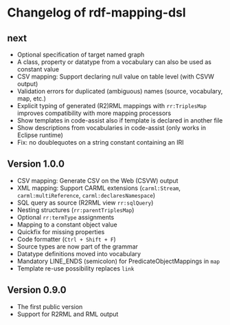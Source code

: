 # Changelog of rdf-mapping-dsl

## next

* Optional specification of target named graph
* A class, property or datatype from a vocabulary can also be used as constant value
* CSV mapping: Support declaring null value on table level (with CSVW output)
* Validation errors for duplicated (ambiguous) names (source, vocabulary, map, etc.)
* Explicit typing of generated (R2)RML mappings with `rr:TriplesMap` improves compatibility with more mapping processors
* Show templates in code-assist also if template is declared in another file
* Show descriptions from vocabularies in code-assist (only works in Eclipse runtime)
* Fix: no doublequotes on a string constant containing an IRI

## Version 1.0.0

* CSV mapping: Generate CSV on the Web (CSVW) output
* XML mapping: Support CARML extensions (`carml:Stream`, `carml:multiReference`, `carml:declaresNamespace`)
* SQL query as source (R2RML view `rr:sqlQuery`)
* Nesting structures (`rr:parentTriplesMap`)
* Optional `rr:termType` assignments
* Mapping to a constant object value
* Quickfix for missing properties
* Code formatter (`Ctrl + Shift + F`)
* Source types are now part of the grammar
* Datatype definitions moved into vocabulary
* Mandatory LINE_ENDS (semicolon) for PredicateObjectMappings in `map`
* Template re-use possibility replaces `link`


## Version 0.9.0

* The first public version
* Support for R2RML and RML output
